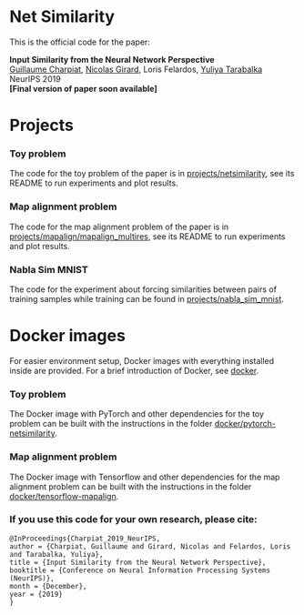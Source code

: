 # Net Similarity

This is the official code for the paper:

**Input Similarity from the Neural Network Perspective**\
[Guillaume Charpiat](https://www.lri.fr/~gcharpia/),
[Nicolas Girard](https://www-sop.inria.fr/members/Nicolas.Girard/),
Loris Felardos,
[Yuliya Tarabalka](https://www-sop.inria.fr/members/Yuliya.Tarabalka/)\
NeurIPS 2019\
**\[Final version of paper soon available\]**

# Projects

### Toy problem

The code for the toy problem of the paper is in [projects/netsimilarity](projects/netsimilarity), see its README to run experiments and plot results.

### Map alignment problem

The code for the map alignment problem of the paper is in [projects/mapalign/mapalign_multires](projects/mapalign/mapalign_multires), see its README to run experiments and plot results.

### Nabla Sim MNIST

The code for the experiment about forcing similarities between pairs of training samples while training can be found in [projects/nabla_sim_mnist](projects/nabla_sim_mnist).

# Docker images

For easier environment setup, Docker images with everything installed inside are provided. For a brief introduction of Docker, see [docker](docker).

### Toy problem

The Docker image with PyTorch and other dependencies for the toy problem can be built with the instructions in the folder [docker/pytorch-netsimilarity](docker/pytorch-netsimilarity).

### Map alignment problem

The Docker image with Tensorflow and other dependencies for the map alignment problem can be built with the instructions in the folder [docker/tensorflow-mapalign](docker/tensorflow-mapalign).

### If you use this code for your own research, please cite:

```
@InProceedings{Charpiat_2019_NeurIPS,
author = {Charpiat, Guillaume and Girard, Nicolas and Felardos, Loris and Tarabalka, Yuliya},
title = {Input Similarity from the Neural Network Perspective},
booktitle = {Conference on Neural Information Processing Systems (NeurIPS)},
month = {December},
year = {2019}
}
```